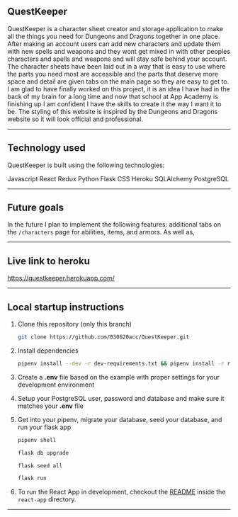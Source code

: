 ## QuestKeeper 
QuestKeeper is a character sheet creator and storage application to make all the things you need for Dungeons and Dragons together in one place. After making an account users can add new characters and update them with new spells and weapons and they wont get mixed in with other peoples characters and spells and weapons and will stay safe behind your account. The character sheets have been laid out in a way that is easy to use where the parts you need most are accessible and the parts that deserve more space and detail are given tabs on the main page so they are easy to get to. I am glad to have finally worked on this project, it is an idea I have had in the back of my brain for a long time and now that school at App Academy is finishing up I am confident I have the skills to create it the way I want it to be. The styling of this website is inspired by the Dungeons and Dragons website so it will look official and professional. 
***
## Technology used
QuestKeeper is built using the following technologies:

Javascript
React
Redux
Python
Flask
CSS
Heroku
SQLAlchemy
PostgreSQL
***
## Future goals
In the future I plan to implement the following features:
additional tabs on the `/characters` page for abilities, items, and armors. As well as, 

***
## Live link to heroku
https://questkeeper.herokuapp.com/

***
## Local startup instructions

1. Clone this repository (only this branch)

   ```bash
   git clone https://github.com/030820acc/QuestKeeper.git
   ```

2. Install dependencies

      ```bash
      pipenv install --dev -r dev-requirements.txt && pipenv install -r requirements.txt
      ```

3. Create a **.env** file based on the example with proper settings for your
   development environment
4. Setup your PostgreSQL user, password and database and make sure it matches your **.env** file

5. Get into your pipenv, migrate your database, seed your database, and run your flask app

   ```bash
   pipenv shell
   ```

   ```bash
   flask db upgrade
   ```

   ```bash
   flask seed all
   ```

   ```bash
   flask run
   ```

6. To run the React App in development, checkout the [README](./react-app/README.md) inside the `react-app` directory.

***
